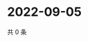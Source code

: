 # 2022-09-05

共 0 条

<!-- BEGIN WEIBO -->
<!-- 最后更新时间 Mon Sep 05 2022 22:17:30 GMT+0800 (China Standard Time) -->

<!-- END WEIBO -->
